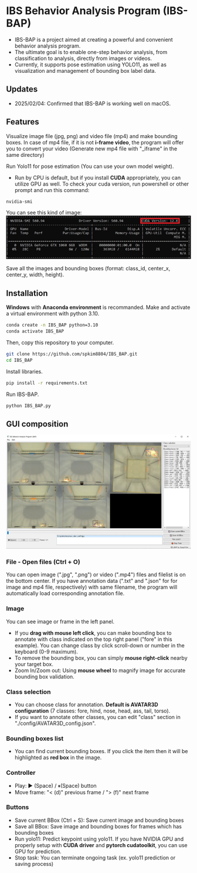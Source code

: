 # IBS Behavior Analysis Program (IBS-BAP)
* IBS-BAP is a project aimed at creating a powerful and convenient behavior analysis program.
* The ultimate goal is to enable one-step behavior analysis, from classification to analysis, directly from images or videos.
* Currently, it supports pose estimation using YOLO11, as well as visualization and management of bounding box label data.

## Updates
* 2025/02/04: Confirmed that IBS-BAP is working well on macOS.

## Features
Visualize image file (jpg, png) and video file (mp4) and make bounding boxes. In case of mp4 file, if it is not **i-frame video**, the program will offer you to convert your video (Generate new mp4 file with "_iframe" in the same directory)

Run Yolo11 for pose estimation (You can use your own model weight).
* Run by CPU is default, but if you install **CUDA** appropriately, you can utilize GPU as well.
To check your cuda version, run powershell or other prompt and run this command:
```bash
nvidia-smi
```
You can see this kind of image:
![nvidia-smi](config/images/nvidiasmi.jpg)


Save all the images and bounding boxes (format: class_id, center_x, center_y, width, height).

## Installation
**Windows** with **Anaconda environment** is recommanded.
Make and activate a virtual environment with python 3.10.
```bash
conda create -n IBS_BAP python=3.10
conda activate IBS_BAP
```
Then, copy this repository to your computer.
```bash
git clone https://github.com/spkim8804/IBS_BAP.git
cd IBS_BAP
```
Install libraries.
```bash
pip install -r requirements.txt
```

Run IBS-BAP.
```bash
python IBS_BAP.py
```

## GUI composition
![composition](config/images/IBS_BAP_Composition.jpg)
### File - Open files (Ctrl + O)
You can open image (".jpg", ".png") or video (".mp4") files and filelist is on the bottom center.
If you have annotation data (".txt" and ".json" for for image and mp4 file, respectively) with same filename, the program will automatically load corresponding annotation file.
### Image
You can see image or frame in the left panel.
* If you **drag with mouse left click**, you can make bounding box to annotate with class indicated on the top right panel ("fore" in this example). You can change class by click scroll-down or number in the keyboard (0-9 maximum).
* To remove the bounding box, you can simply **mouse right-click** nearby your target box.
* Zoom In/Zoom out: Using **mouse wheel** to magnify image for accurate bounding box validation.
### Class selection
* You can choose class for annotation. **Default is AVATAR3D configuration** (7 classes: fore, hind, nose, head, ass, tail, torso).
* If you want to annotate other classes, you can edit "class" section in "./config/AVATAR3D_config.json".
### Bounding boxes list
* You can find current bounding boxes. If you click the item then it will be highlighted as **red box** in the image.
### Controller
* Play: ▶ (Space) / ⏸(Space) button
* Move frame: "< (d)" previous frame / "> (f)" next frame
### Buttons
* Save current BBox (Ctrl + S): Save current image and bounding boxes
* Save all BBox: Save image and bounding boxes for frames which has bounding boxes
* Run yolo11: Predict keypoint using yolo11. If you have NVIDIA GPU and properly setup with **CUDA driver** and **pytorch cudatoolkit**, you can use GPU for prediction.
* Stop task: You can terminate ongoing task (ex. yolo11 prediction or saving process)
